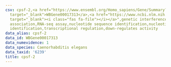 ```yaml
---
csv: cpsf-2,<a href="https://www.ensembl.org/Homo_sapiens/Gene/Summary?db=core;g=WBGene00017313"
  target="_blank">WBGene00017313</a>,<a href="https://www.ncbi.nlm.nih.gov/pubmed/27496166"
  target="_blank"><i class="fas fa-file"></i></a>",genetic interference,functional
  association,RNA-seq assay,nucleotide sequence identification,nucleotide sequence
  identification,transcriptional regulation,down-regulates activity
data_alias: cpsf-2
data_id: WBGene00017313
data_numevidence: 1
data_species: Caenorhabditis elegans
data_taxid: '6239'
title: cpsf-2
---
```


